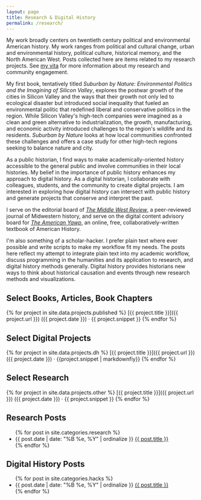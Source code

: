 ```yaml
---
layout: page
title: Research & Digital History
permalink: /research/
---
```


My work broadly centers on twentieth century political and environmental American history. My work ranges from political and cultural change, urban and environmental history, political culture, historical memory, and the North American West. Posts collected here are items related to my research projects. See <a href="{{ site.owner.vita }}">my vita</a> for more information about my research and community engagement.

My first book, tentatively titled *Suburban by Nature: Environmental Politics and the Imagining of Silicon Valley*, explores the postwar growth of the cities in Silicon Valley and the ways that their growth not only led to ecological disaster but introduced social inequality that fueled an environmental politic that redefined liberal and conservative politics in the region. While Silicon Valley's high-tech companies were imagined as a clean and green alternative to industrialization, the growth, manufacturing, and economic activity introduced challenges to the region's wildlife and its residents. *Suburban by Nature* looks at how local communities confronted these challenges and offers a case study for other high-tech regions seeking to balance nature and city.  

As a public historian, I find ways to make academically-oriented history
accessible to the general public and involve communities in their local
histories. My belief in the importance of public history enhances my
approach to digital history. As a digital historian, I collaborate with
colleagues, students, and the community to create digital projects. I am
interested in exploring how digital history can intersect with public
history and generate projects that conserve and interpret the past.

I serve on the editorial board of *[The Middle West Review](https://uimiddle.wordpress.com/)*, a
peer-reviewed journal of Midwestern history, and serve on the digital
content advisory board for *[The American Yawp](http://www.americanyawp.com/)*, an online, free,
collaboratively-written textbook of American History.

I'm also something of a scholar-hacker. I prefer plain text where ever
possible and write scripts to make my workflow fit my needs. The posts
here reflect my attempt to integrate plain text into my academic
workflow, discuss programming in the humanities and its application to
research, and digital history methods generally. Digital history
provides historians new ways to think about historical causation and
events through new research methods and visualizations.

## Select Books, Articles, Book Chapters

{% for project in site.data.projects.published %}
<i class="fa fa-file" style="color:#03396c;font-size:80%;padding-top:6px;"></i> [{{ project.title }}]({{ project.url }}) ({{ project.date }}) &middot; {{ project.snippet }}
{% endfor %}

## Select Digital Projects

{% for project in site.data.projects.dh %}
<i class="fa fa-file-code-o" style="color:#03396c;font-size:80%;padding-top:6px;"></i> [{{ project.title }}]({{ project.url }}) ({{ project.date }}) &middot; {{project.snippet | markdownfiy}} 
{% endfor %}

## Select Research

{% for project in site.data.projects.other %}
<i class="fa fa-pencil" style="color:#03396c;font-size:80%;padding-top:6px;"></i> [{{ project.title }}]({{ project.url }}) ({{ project.date }}) &middot; {{ project.snippet }}
{% endfor %}

## Research Posts

<ul class="list-items">
{% for post in site.categories.research %}
    <li>
        <span>{{ post.date | date: "%B %e, %Y" | ordinalize  }}</span>
        <a href="{{ post.url }}">{{ post.title }}</a>
    </li>
{% endfor %}
</ul>

## Digital History Posts

<ul class="list-items">
{% for post in site.categories.hacks %}
    <li>
        <span>{{ post.date | date: "%B %e, %Y" | ordinalize  }}</span>
        <a href="{{ post.url }}">{{ post.title }}</a>
    </li>
{% endfor %}
</ul>
